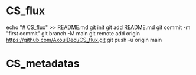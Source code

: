 # CS_flux
echo "# CS_flux" >> README.md
git init
git add README.md
git commit -m "first commit"
git branch -M main
git remote add origin https://github.com/AxoulDeci/CS_flux.git
git push -u origin main
# CS_metadatas
